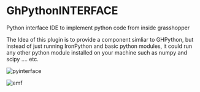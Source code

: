 # GhPythonINTERFACE
Python interface IDE to implement python code from inside grasshopper

The Idea of this plugin is to provide a component simliar to GHPython, but instead of just running IronPython and basic python modules, it could run any other python module installed on your machine such as numpy and scipy .... etc. 

![pyinterface](https://user-images.githubusercontent.com/6969514/27545861-4dbfb0d6-5a91-11e7-81d7-2cd29c4993ed.JPG)

![emf](https://user-images.githubusercontent.com/6969514/28060261-ef1bbc9a-6626-11e7-8385-5ea5d2ca40d5.jpg)
